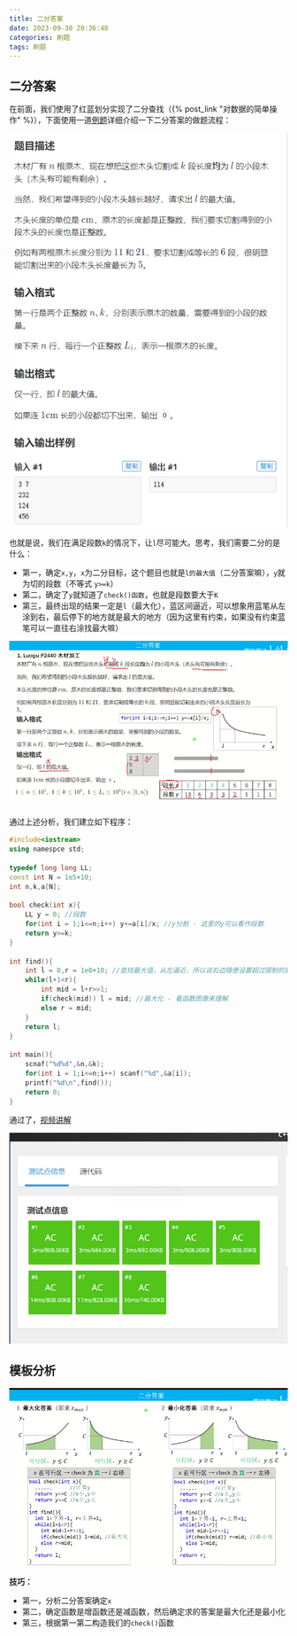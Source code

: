 ```yaml
---
title: 二分答案
date: 2023-09-30 20:36:48
categories: 刷题
tags: 刷题
---
```


## 二分答案

在前面，我们使用了红蓝划分实现了二分查找（{% post_link "对数据的简单操作" %}），下面使用一道[例题](https://www.luogu.com.cn/problem/P2440)详细介绍一下二分答案的做题流程：

![image-20230930211507217](./二分答案/image-20230930211507217.png)

也就是说，我们在满足段数`k`的情况下，让`l`尽可能大。思考，我们需要二分的是什么：

- 第一，确定`x,y`，`x`为二分目标，这个题目也就是`l的最大值`（二分答案嘛），`y`就为切的段数（不等式 `y>=k`）
- 第二，确定了`y`就知道了`check()函数`，也就是段数要大于`K`
- 第三，最终出现的结果一定是`l`（最大化），蓝区间逼近，可以想象用蓝笔从左涂到右，最后停下的地方就是最大的地方（因为这里有约束，如果没有约束蓝笔可以一直往右涂找最大嘛）

![image-20230930213821126](./二分答案/image-20230930213821126.png)

通过上述分析，我们建立如下程序：

```c++
#include<iostream>
using namespce std;

typedef long long LL;
const int N = 1e5+10;
int n,k,a[N];

bool check(int x){
    LL y = 0; //段数
    for(int i = 1;i<=n;i++) y+=a[i]/x; //y分割 - 这里的y可以看作段数
    return y>=k;
}

int find(){
    int l = 0,r = 1e8+10; //查找最大值，从左逼近，所以说右边随便设置超过限制的就行
    while(l+1<r){
        int mid = l+r>>1;
        if(check(mid)) l = mid; //最大化 - 看函数图像来理解
        else r = mid;
    }
    return l;
}

int main(){
    scnaf("%d%d",&n,&k);
    for(int i = 1;i<=n;i++) scanf("%d",&a[i]);
    printf("%d\n",find());
    return 0;
}
```

通过了，[视频讲解](https://www.bilibili.com/video/BV128411M7GT/?spm_id_from=333.999.0.0&vd_source=731595967596af37618c926a191e7811)

![image-20230930214435005](./二分答案/image-20230930214435005.png)

## 模板分析

![image-20230930212706813](./二分答案/image-20230930212706813.png)

**技巧：**

- 第一，分析二分答案确定`x`
- 第二，确定函数是增函数还是减函数，然后确定求的答案是最大化还是最小化
- 第三，根据第一第二构造我们的`check()`函数
